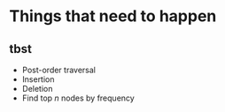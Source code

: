 Things that need to happen
==========

tbst
----------

* Post-order traversal
* Insertion
* Deletion
* Find top *n* nodes by frequency
